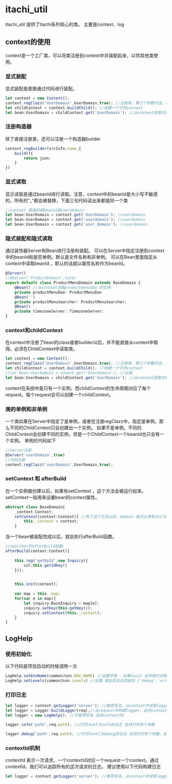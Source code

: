 # itachi_util
itachi_util 提供了itachi系列核心的类。
主要是context、log

## context的使用
context是一个工厂类，可以将类注册到context中并装配起来，以供其他类使用。
### 显式装配
显式装配是直接通过代码进行装配。
``` typescript
let context = new Context();
context.regClazz('UserDomain',UserDomain,true); //注册类，第三个参数可选，表示这个类是否单例
let childContext = context.buildChild(); //构建一个子的context
let bean:UserDomain = childContext.get('UserDomain'); //从context获取对象 
```
### 注册构造器
除了直接注册类，还可以注册一个构造器builder
``` typescript
context.regBuilder(srcInfo.name,{
    build(){
        return json;
    }
})
```
### 显式读取
显示读取是通过beanId进行读取。注意，context中的beanId是大小写不敏感的，所有的“_”都会被替换，下面三句代码读出来都是同一个类
``` typescript
//context 里面的是beanid是userdomain
let bean:UserDomain = context.get('UserDomain'); //userdomain
let bean:UserDomain = context.get('userdomain'); //userdomain
let bean:UserDomain = context.get('user_domain'); //userdomain

```
### 隐式装配和隐式读取
通过装饰器Server和Bean进行注册和装配。
可以在Server中指定注册到context中的beanId和是否单例。默认是文件名称和非单例。
可以在Bean里面指定从context中读取beanId ，默认的话就以属性名称作为beanId。
``` typescript
@Server()
//@Server('ProductDomain',ture)
export default class ProductMenuDomain extends BaseDomain {
    @Bean() //从context读取productmenudao 的实例
    private productMenuDao: ProductMenuDao
    @Bean('')
    private productMenuSearcher: ProductMenuSearcher;
    @Bean()
    private timezoneServer: TimezoneServer;
}
```
### context和childContext
在context中注册了bean的class或者builder以后，并不能直接从context中取得。必须在ChildContext中读取类。
``` typescript
let context = new Context();
context.regClazz('UserDomain',UserDomain,true); //注册类，第三个参数可选，表示这个类是否单例
let childContext = context.buildChild(); //构建一个子的context
//let bean:UserDomain = conext.get('UserDomain'); //出错
let bean:UserDomain = childContext.get('UserDomain'); //从context获取对象 
```
context在系统中是只有一个实例，而childContext的生命周期对应了每个request。每个request会可以创建一个childContext。
### 类的单例和非单例
一个类如果在Server中指定了是单例，或者在注册regClazz中，指定是单例。那么不同的ChildContext只会创建出一个实例。
如果不是单例。不同的ChildContext会创建不同的实例，但是一个ChildContext一个beanId也只会有一个实例。
单例的代码如下
``` typescript
//server注册
@Server('userDomain',true)
//代码注册
context.regClazz('userDomain',UserDomain,true);
```

### setContext 和 afterBuild
在一个实例被创建以后，如果有setContext ，这个方法会被运行起来。setContext一般用来设置bean的context属性。
``` typescript
abstract class BaseDomain{
    _context:Context;
    setContext(context:Context){ //有了这个方法以后，domain 就可以拿到childContext 对象。
        this._context = context;
    }
```

当一个bean被装配完成以后，就会执行afterBuild函数。
``` typescript
//searcher的afterBuild函数。
afterBuild(context:Context){
        
    this.reg('getById',new Inquiry({
        col:this.getIdKey()
    }));

    
    this.init(context);
    
    var map = this._map;
    for(var e in map){
        let inquiry:BaseInquiry = map[e];
        inquiry.setKey(this.getKey()); 
        inquiry.setContext(this._context);
    }
}
```

## LogHelp
### 使用初始化
以下代码是项目启动的时候调用一次
``` typescript
LogHelp.setEnvName(commonJson.ENV_NAME) //设置环境 ，如果local 会导致打印策略不一样
LogHelp.setLevels(commonJson.Levels) //设置 输出到日志的级别 ['debug','error','level']
```
### 打印日志
``` typescript
let logger = context.getLogger('server'); //推荐写法，从context中读取logger，并将contextId 记录到日志中
let logger = Logger.buildLogger(req);//从request中构建logger，会将contextid构建起来放到request
let logger = new LogHelp(); //不推荐写法 没有contextId

logger.info('path',req.path); //打印level为info的日志 支持打印多个参数
 
logger.debug('path',req.path); //打印level为debug的日志 支持打印多个参数，如果一开始设置的日志级别没有debug，将不会打印出来
```

### contextId机制
contextId 表示一次请求，一个contextId对应一个request一个context。通过contextId，我们可以追踪所有的这次请求的日志。
建议使用以下代码构建日志

``` typescript
let logger = context.getLogger('server'); //推荐写法，从context中读取logger，并将contextId 记录到日志中
```
